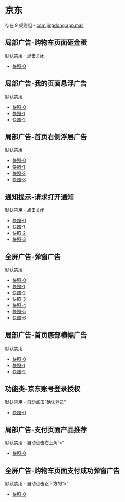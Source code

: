 # 京东

存在 9 规则组 - [com.jingdong.app.mall](/src/apps/com.jingdong.app.mall.ts)

## 局部广告-购物车页面砸金蛋

默认禁用 - 点击关闭

- [快照-0](https://i.gkd.li/i/14731003)

## 局部广告-我的页面悬浮广告

默认禁用

- [快照-0](https://i.gkd.li/i/12642270)
- [快照-1](https://i.gkd.li/i/12774910)
- [快照-2](https://i.gkd.li/i/13242002)

## 局部广告-首页右侧浮层广告

默认禁用

- [快照-0](https://i.gkd.li/i/13165659)
- [快照-1](https://i.gkd.li/i/12837870)
- [快照-2](https://i.gkd.li/i/13072091)
- [快照-3](https://i.gkd.li/i/12837870)

## 通知提示-请求打开通知

默认禁用 - 点击关闭

- [快照-0](https://i.gkd.li/i/13917163)
- [快照-1](https://i.gkd.li/i/13463618)
- [快照-2](https://i.gkd.li/i/14692570)
- [快照-3](https://i.gkd.li/i/12839865)

## 全屏广告-弹窗广告

默认禁用

- [快照-0](https://i.gkd.li/i/13165721)
- [快照-1](https://i.gkd.li/i/13218034)
- [快照-2](https://i.gkd.li/i/14927060)
- [快照-3](https://i.gkd.li/i/13241883)
- [快照-4](https://i.gkd.li/i/132599029)
- [快照-5](https://i.gkd.li/i/13258996)
- [快照-6](https://i.gkd.li/i/13336847)

## 局部广告-首页底部横幅广告

默认禁用

- [快照-0](https://i.gkd.li/i/13258973)
- [快照-1](https://i.gkd.li/i/13258980)
- [快照-2](https://i.gkd.li/i/13258981)

## 功能类-京东账号登录授权

默认禁用 - 自动点击"确认登录"

- [快照-0](https://i.gkd.li/i/12901734)

## 局部广告-支付页面产品推荐

默认禁用 - 自动点击右上角"x"

- [快照-0](https://i.gkd.li/i/13191146)

## 全屏广告-购物车页面支付成功弹窗广告

默认禁用 - 自动点击正下方的"x"

- [快照-0](https://i.gkd.li/i/13446362)
